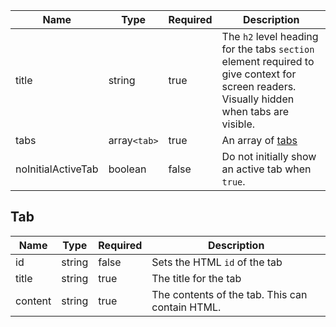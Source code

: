 | Name               | Type         | Required | Description                                                                                                                               |
| ------------------ | ------------ | -------- | ----------------------------------------------------------------------------------------------------------------------------------------- |
| title              | string       | true     | The `h2` level heading for the tabs `section` element required to give context for screen readers. Visually hidden when tabs are visible. |
| tabs               | array`<tab>` | true     | An array of [tabs](#tab)                                                                                                                  |
| noInitialActiveTab | boolean      | false    | Do not initially show an active tab when `true`.                                                                                          |

## Tab

| Name    | Type   | Required | Description                                     |
| ------- | ------ | -------- | ----------------------------------------------- |
| id      | string | false    | Sets the HTML `id` of the tab                   |
| title   | string | true     | The title for the tab                           |
| content | string | true     | The contents of the tab. This can contain HTML. |
